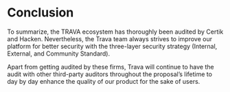 # Conclusion

To summarize, the TRAVA ecosystem has thoroughly been audited by Certik and Hacken. Nevertheless, the Trava team always strives to improve our platform for better security with the three-layer security strategy (Internal, External, and Community Standard).

Apart from getting audited by these firms, Trava will continue to have the audit with other third-party auditors throughout the proposal’s lifetime to day by day enhance the quality of our product for the sake of users.

